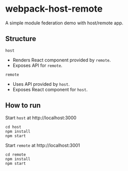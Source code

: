 # webpack-host-remote

A simple module federation demo with host/remote app.

## Structure

`host`

- Renders React component provided by `remote`.
- Exposes API for `remote`.

`remote`

- Uses API provided by `host`.
- Exposes React component for `host`.

## How to run

Start `host` at http://localhost:3000

```shell
cd host
npm install
npm start
```

Start `remote` at http://localhost:3001

```shell
cd remote
npm install
npm start
```
